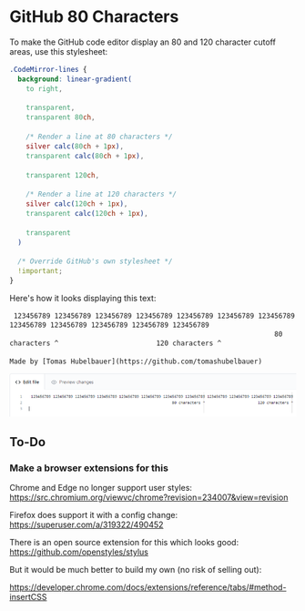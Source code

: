 # GitHub 80 Characters

To make the GitHub code editor display an 80 and 120 character cutoff areas, use
this stylesheet:

```css
.CodeMirror-lines {
  background: linear-gradient(
    to right,

    transparent,
    transparent 80ch,
      
    /* Render a line at 80 characters */
    silver calc(80ch + 1px),
    transparent calc(80ch + 1px),

    transparent 120ch,
    
    /* Render a line at 120 characters */
    silver calc(120ch + 1px),
    transparent calc(120ch + 1px),
    
    transparent
  )

  /* Override GitHub's own stylesheet */
  !important;
}
```

Here's how it looks displaying this text:

```
 123456789 123456789 123456789 123456789 123456789 123456789 123456789 123456789 123456789 123456789 123456789 123456789
                                                                 80 characters ^                        120 characters ^

Made by [Tomas Hubelbauer](https://github.com/tomashubelbauer)
```

![](screenshot.png)

## To-Do

### Make a browser extensions for this

Chrome and Edge no longer support user styles:
https://src.chromium.org/viewvc/chrome?revision=234007&view=revision

Firefox does support it with a config change:
https://superuser.com/a/319322/490452

There is an open source extension for this which looks good:
https://github.com/openstyles/stylus

But it would be much better to build my own (no risk of selling out):

https://developer.chrome.com/docs/extensions/reference/tabs/#method-insertCSS
